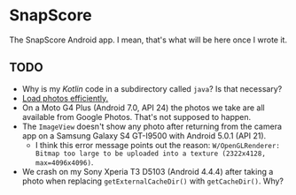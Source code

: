 # SnapScore

The SnapScore Android app.  I mean, that's what will be here once I wrote it.

## TODO

*  Why is my *Kotlin* code in a subdirectory called `java`?  Is that necessary?
*  [Load photos efficiently.][1]
*  On a Moto G4 Plus (Android 7.0, API 24) the photos we take are all available from
   Google Photos.  That's not supposed to happen.
*  The `ImageView` doesn't show any photo after returning from the camera app on a Samsung
   Galaxy S4 GT-I9500 with Android 5.0.1 (API 21).
   *  I think this error message points out the reason: `W/OpenGLRenderer: Bitmap too
      large to be uploaded into a texture (2322x4128, max=4096x4096)`.
*  We crash on my Sony Xperia T3 D5103 (Android 4.4.4) after taking a photo when replacing
   `getExternalCacheDir()` with `getCacheDir()`.  Why?

[1]: https://developer.android.com/topic/performance/graphics/load-bitmap
